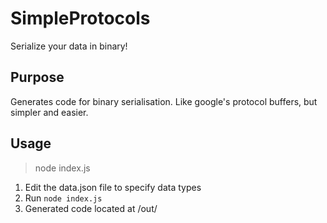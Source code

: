 # SimpleProtocols
Serialize your data in binary!

## Purpose
Generates code for binary serialisation. Like google's protocol buffers, but simpler and easier.

## Usage
> node index.js

1. Edit the data.json file to specify data types
2. Run `node index.js`
3. Generated code located at /out/



